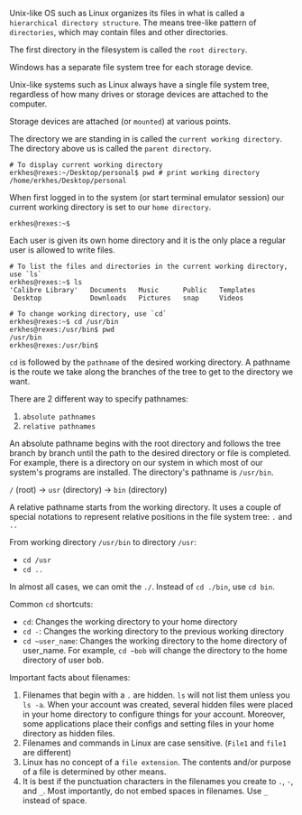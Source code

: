 Unix-like OS such as Linux organizes its files in what is called a `hierarchical directory structure`.
The means tree-like pattern of `directories`, which may contain files and other directories.

The first directory in the filesystem is called the `root directory`.

Windows has a separate file system tree for each storage device.

Unix-like systems such as Linux always have a single file system tree,
regardless of how many drives or storage devices are attached to the computer.

Storage devices are attached (or `mounted`) at various points.

The directory we are standing in is called the `current working directory`.
The directory above us is called the `parent directory`.

```
# To display current working directory
erkhes@rexes:~/Desktop/personal$ pwd # print working directory
/home/erkhes/Desktop/personal
```

When first logged in to the system (or start terminal emulator session)
our current working directory is set to our `home directory`.

```
erkhes@rexes:~$
```

Each user is given its own home directory and
it is the only place a regular user is allowed to write files.

```
# To list the files and directories in the current working directory, use `ls`
erkhes@rexes:~$ ls
'Calibre Library'   Documents   Music      Public   Templates
 Desktop            Downloads   Pictures   snap     Videos
```

```
# To change working directory, use `cd`
erkhes@rexes:~$ cd /usr/bin
erkhes@rexes:/usr/bin$ pwd
/usr/bin
erkhes@rexes:/usr/bin$
```

`cd` is followed by the `pathname` of the desired working directory.
A pathname is the route we take along the branches of the tree
to get to the directory we want.

There are 2 different way to specify pathnames:
1. `absolute pathnames`
2. `relative pathnames`

An absolute pathname begins with the root directory
and follows the tree branch by branch
until the path to the desired directory or file is completed.
For example, there is a directory on our system in which most of our system's programs are installed.
The directory's pathname is `/usr/bin`.

`/` (root) -> `usr` (directory) -> `bin` (directory)

A relative pathname starts from the working directory.
It uses a couple of special notations to represent relative positions in the file system tree: `.` and `..`

From working directory `/usr/bin` to directory `/usr`:
- `cd /usr`
- `cd ..`

In almost all cases, we can omit the `./`.
Instead of `cd ./bin`, use `cd bin`.

Common `cd` shortcuts:
- `cd`: Changes the working directory to your home directory
- `cd -`: Changes the working directory to the previous working directory
- `cd ~user_name`: Changes the working directory to the home directory of
user_name. For example, `cd ~bob` will change the directory to the
home directory of user bob.

Important facts about filenames:
1. Filenames that begin with a `.` are hidden.
`ls` will not list them unless you `ls -a`.
When your account was created,
several hidden files were placed in your home directory
to configure things for your account.
Moreover, some applications place their configs and setting files
in your home directory as hidden files.
2. Filenames and commands in Linux are case sensitive.
(`File1` and `file1` are different)
3. Linux has no concept of a `file extension`.
The contents and/or purpose of a file is determined by other means.
4. It is best if the punctuation characters in the filenames you create
to `.`, `-`, and `_`.
Most importantly, do not embed spaces in filenames.
Use `_` instead of space.
